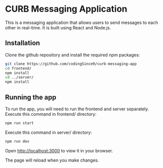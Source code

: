 # CURB Messaging Application

This is a messaging application that allows users to send messages to each other in real-time. It is built using React and Node.js.

## Installation
Clone the github repository and install the required npm packages:

```bash
git clone https://github.com/codingSince9/curb-messaging-app
cd frontend/
npm install
cd ../server/
npm install
```

## Running the app
To run the app, you will need to run the frontend and server separately.\
Execute this command in frontend/ directory: 

```bash
npm run start
```

Execute this command in server/ directory: 

```bash
npm run dev
```

Open [http://localhost:3000](http://localhost:3000) to view it in your browser.

The page will reload when you make changes.
